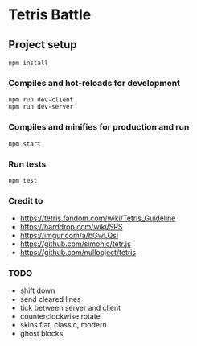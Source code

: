# Tetris Battle

## Project setup
```
npm install
```

### Compiles and hot-reloads for development
```
npm run dev-client
npm run dev-server
```

### Compiles and minifies for production and run
```
npm start
```

### Run tests
```
npm test
```

### Credit to
- https://tetris.fandom.com/wiki/Tetris_Guideline
- https://harddrop.com/wiki/SRS
- https://imgur.com/a/bGwLQsi
- https://github.com/simonlc/tetr.js
- https://github.com/nullobject/tetris

### TODO
- shift down
- send cleared lines
- tick between server and client
- counterclockwise rotate
- skins flat, classic, modern
- ghost blocks